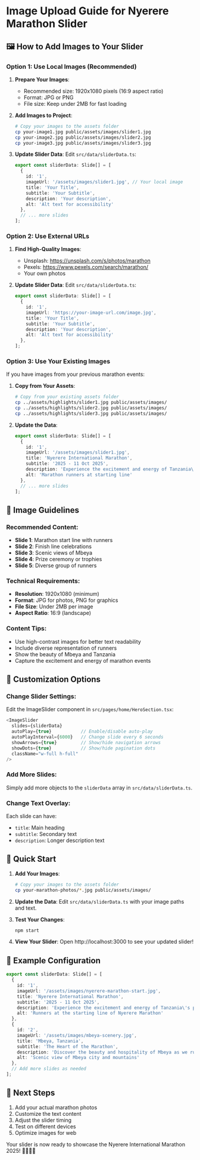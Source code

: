 # Image Upload Guide for Nyerere Marathon Slider

## 🖼️ How to Add Images to Your Slider

### Option 1: Use Local Images (Recommended)

1. **Prepare Your Images**:
   - Recommended size: 1920x1080 pixels (16:9 aspect ratio)
   - Format: JPG or PNG
   - File size: Keep under 2MB for fast loading

2. **Add Images to Project**:
   ```bash
   # Copy your images to the assets folder
   cp your-image1.jpg public/assets/images/slider1.jpg
   cp your-image2.jpg public/assets/images/slider2.jpg
   cp your-image3.jpg public/assets/images/slider3.jpg
   ```

3. **Update Slider Data**:
   Edit `src/data/sliderData.ts`:
   ```typescript
   export const sliderData: Slide[] = [
     {
       id: '1',
       imageUrl: '/assets/images/slider1.jpg', // Your local image
       title: 'Your Title',
       subtitle: 'Your Subtitle',
       description: 'Your description',
       alt: 'Alt text for accessibility'
     },
     // ... more slides
   ];
   ```

### Option 2: Use External URLs

1. **Find High-Quality Images**:
   - Unsplash: https://unsplash.com/s/photos/marathon
   - Pexels: https://www.pexels.com/search/marathon/
   - Your own photos

2. **Update Slider Data**:
   Edit `src/data/sliderData.ts`:
   ```typescript
   export const sliderData: Slide[] = [
     {
       id: '1',
       imageUrl: 'https://your-image-url.com/image.jpg',
       title: 'Your Title',
       subtitle: 'Your Subtitle',
       description: 'Your description',
       alt: 'Alt text for accessibility'
     },
   ];
   ```

### Option 3: Use Your Existing Images

If you have images from your previous marathon events:

1. **Copy from Your Assets**:
   ```bash
   # Copy from your existing assets folder
   cp ../assets/highlights/slider1.jpg public/assets/images/
   cp ../assets/highlights/slider2.jpg public/assets/images/
   cp ../assets/highlights/slider3.jpg public/assets/images/
   ```

2. **Update the Data**:
   ```typescript
   export const sliderData: Slide[] = [
     {
       id: '1',
       imageUrl: '/assets/images/slider1.jpg',
       title: 'Nyerere International Marathon',
       subtitle: '2025 - 11 Oct 2025',
       description: 'Experience the excitement and energy of Tanzania\'s premier marathon event',
       alt: 'Marathon runners at starting line'
     },
     // ... more slides
   ];
   ```

## 🎨 Image Guidelines

### Recommended Content:
- **Slide 1**: Marathon start line with runners
- **Slide 2**: Finish line celebrations
- **Slide 3**: Scenic views of Mbeya
- **Slide 4**: Prize ceremony or trophies
- **Slide 5**: Diverse group of runners

### Technical Requirements:
- **Resolution**: 1920x1080 (minimum)
- **Format**: JPG for photos, PNG for graphics
- **File Size**: Under 2MB per image
- **Aspect Ratio**: 16:9 (landscape)

### Content Tips:
- Use high-contrast images for better text readability
- Include diverse representation of runners
- Show the beauty of Mbeya and Tanzania
- Capture the excitement and energy of marathon events

## 🔧 Customization Options

### Change Slider Settings:
Edit the ImageSlider component in `src/pages/home/HeroSection.tsx`:

```typescript
<ImageSlider 
  slides={sliderData}
  autoPlay={true}           // Enable/disable auto-play
  autoPlayInterval={6000}   // Change slide every 6 seconds
  showArrows={true}         // Show/hide navigation arrows
  showDots={true}           // Show/hide pagination dots
  className="w-full h-full"
/>
```

### Add More Slides:
Simply add more objects to the `sliderData` array in `src/data/sliderData.ts`.

### Change Text Overlay:
Each slide can have:
- `title`: Main heading
- `subtitle`: Secondary text
- `description`: Longer description text

## 🚀 Quick Start

1. **Add Your Images**:
   ```bash
   # Copy your images to the assets folder
   cp your-marathon-photos/*.jpg public/assets/images/
   ```

2. **Update the Data**:
   Edit `src/data/sliderData.ts` with your image paths and text.

3. **Test Your Changes**:
   ```bash
   npm start
   ```

4. **View Your Slider**:
   Open http://localhost:3000 to see your updated slider!

## 📝 Example Configuration

```typescript
export const sliderData: Slide[] = [
  {
    id: '1',
    imageUrl: '/assets/images/nyerere-marathon-start.jpg',
    title: 'Nyerere International Marathon',
    subtitle: '2025 - 11 Oct 2025',
    description: 'Experience the excitement and energy of Tanzania\'s premier marathon event',
    alt: 'Runners at the starting line of Nyerere Marathon'
  },
  {
    id: '2',
    imageUrl: '/assets/images/mbeya-scenery.jpg',
    title: 'Mbeya, Tanzania',
    subtitle: 'The Heart of the Marathon',
    description: 'Discover the beauty and hospitality of Mbeya as we run through its scenic routes',
    alt: 'Scenic view of Mbeya city and mountains'
  },
  // Add more slides as needed
];
```

## 🎯 Next Steps

1. Add your actual marathon photos
2. Customize the text content
3. Adjust the slider timing
4. Test on different devices
5. Optimize images for web

Your slider is now ready to showcase the Nyerere International Marathon 2025! 🏃‍♂️🇹🇿 